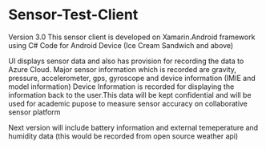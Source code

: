 Sensor-Test-Client
==================

Version 3.0
This sensor client is developed on Xamarin.Android framework using C# Code for Android Device (Ice Cream Sandwich and above)

UI displays sensor data and also has provision for recording the data to Azure Cloud.
Major sensor information which is recorded are gravity, pressure, accelerometer, gps, gyroscope and device information (IMIE and model information)
Device Information is recorded for displaying the information back to the user.This data will be kept confidential and will be used for academic pupose to measure sensor accuracy on collaborative sensor platform

Next version will include battery information and external temeperature and humidity data (this would be recorded from open source weather api)
